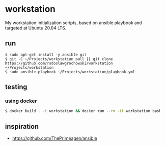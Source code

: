 # workstation

My workstation initialization scripts, based on ansible playbook
and targeted at Ubuntu 20.04 LTS. 

## run

```shell
$ sudo apt-get install -y ansible git
$ git -C ~/Projects/workstation pull || git clone https://github.com/radoslawgrochowski/workstation ~/Projects/workstation
$ sudo ansible-playbook ~/Projects/workstation/playbook.yml
````

## testing

### using docker
```sh
$ docker build . -t workstation && docker run --rm -it workstation bash
```

## inspiration 
* https://github.com/ThePrimeagen/ansible